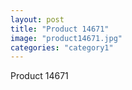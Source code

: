 ```yaml
---
layout: post
title: "Product 14671"
image: "product14671.jpg"
categories: "category1"
---
```

Product 14671
